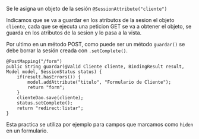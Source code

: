 Se le asigna un objeto de la sesión
``@SessionAttribute("cliente")``

Indicamos que se va a guardar en los atributos de la sesion el objeto ``cliente``, cada que se ejecuta una peticion GET se va a obtener el objeto, se guarda en los atributos de la sesion y lo pasa a la vista.

Por ultimo en un método POST, como puede ser un método ``guardar()`` se debe borrar la sesión creada con ``.setComplete()``.

```
@PostMapping("/form")
public String guardar(@Valid Cliente cliente, BindingResult result, Model model, SessionStatus status) {
	if(result.hasErrors()) {
		model.addAttribute("titulo", "Formulario de Cliente");
		return "form";
	}
	clienteDao.save(cliente);
	status.setComplete();
	return "redirect:listar";
}
```

Esta practica se utiliza por ejemplo para campos que marcamos como ``hiden`` en un formulario.